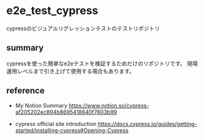 # e2e_test_cypress
cypressのビジュアルリグレッションテストのテストリポジトリ

## summary
cypressを使った簡単なe2eテストを検証するためだけのリポジトリです。
現場運用レベルまで引き上げて使用する場合もあります。

## reference
- My Notion Summary
https://www.notion.so/cypress-af205202ec894b8695418640f7603b99

- cypress official site introduction
https://docs.cypress.io/guides/getting-started/installing-cypress#Opening-Cypress
